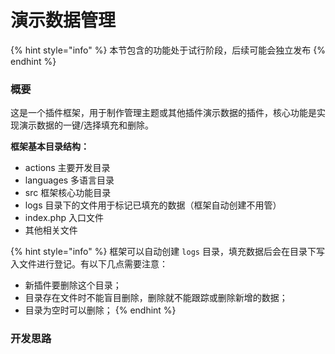 # 演示数据管理

{% hint style="info" %}
本节包含的功能处于试行阶段，后续可能会独立发布
{% endhint %}

### 概要

这是一个插件框架，用于制作管理主题或其他插件演示数据的插件，核心功能是实现演示数据的一键/选择填充和删除。

**框架基本目录结构：**

* actions  主要开发目录
* languages  多语言目录
* src  框架核心功能目录
* logs  目录下的文件用于标记已填充的数据（框架自动创建不用管）
* index.php  入口文件
* 其他相关文件

{% hint style="info" %}
框架可以自动创建 `logs` 目录，填充数据后会在目录下写入文件进行登记。有以下几点需要注意：

* 新插件要删除这个目录；
* 目录存在文件时不能盲目删除，删除就不能跟踪或删除新增的数据；
* 目录为空时可以删除；
{% endhint %}

### 开发思路



###
